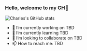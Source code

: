 ### Hello, welcome to my GH👋

![Charles's GitHub stats](https://github-readme-stats.vercel.app/api?username=baiden00&show_icons=true&show=reviews)

- 🔭 I’m currently working on TBD
- 🌱 I’m currently learning TBD
- 👯 I’m looking to collaborate on TBD
- 📫 How to reach me: TBD

<!--
**baiden00/baiden00** is a ✨ _special_ ✨ repository because its `README.md` (this file) appears on your GitHub profile.

Here are some ideas to get you started:

- 🔭 I’m currently working on ...
- 🌱 I’m currently learning ...
- 👯 I’m looking to collaborate on ...
- 🤔 I’m looking for help with ...
- 💬 Ask me about ...
- 📫 How to reach me: ...
- 😄 Pronouns: ...
- ⚡ Fun fact: ...
-->
